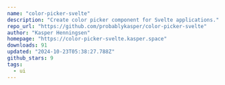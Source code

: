 ```yaml
---
name: "color-picker-svelte"
description: "Create color picker component for Svelte applications."
repo_url: "https://github.com/probablykasper/color-picker-svelte"
author: "Kasper Henningsen"
homepage: "https://color-picker-svelte.kasper.space"
downloads: 91
updated: "2024-10-23T05:38:27.788Z"
github_stars: 9
tags: 
  - ui
---
```

